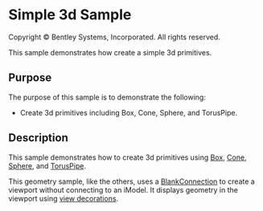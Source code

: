 # Simple 3d Sample

Copyright © Bentley Systems, Incorporated. All rights reserved.

This sample demonstrates how create a simple 3d primitives.

## Purpose

The purpose of this sample is to demonstrate the following:

* Create 3d primitives including Box, Cone, Sphere, and TorusPipe.

## Description

This sample demonstrates how to create 3d primitives using [Box](https://www.itwinjs.org/reference/core-geometry/solid/box/), [Cone](https://www.itwinjs.org/reference/core-geometry/solid/cone/), [Sphere](https://www.itwinjs.org/reference/core-geometry/solid/sphere/), and [TorusPipe](https://www.itwinjs.org/reference/core-geometry/solid/toruspipe/).

This geometry sample, like the others, uses a [BlankConnection](https://www.itwinjs.org/learning/frontend/blankconnection/) to create a viewport without connecting to an iModel.  It displays geometry in the viewport using [view decorations](https://www.itwinjs.org/learning/frontend/viewdecorations/).
